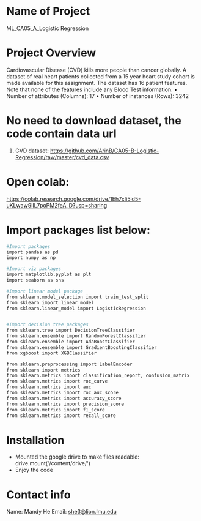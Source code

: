# Name of Project

ML_CA05_A_Logistic Regression


# Project Overview

Cardiovascular Disease (CVD) kills more people than cancer globally. A dataset of real heart patients collected from a 15 year heart study cohort is made available for this assignment. The dataset has 16 patient features. Note that none of the features include any Blood Test information.
• Number of attributes (Columns): 17
• Number of instances (Rows): 3242

# No need to download dataset, the code contain data url

1. CVD dataset: https://github.com/ArinB/CA05-B-Logistic-Regression/raw/master/cvd_data.csv

# Open colab:
https://colab.research.google.com/drive/1Eh7xIi5id5-uKLwaw9IlL7poPM2feA_D?usp=sharing

# Import packages list below:

```bash
#Import packages
import pandas as pd
import numpy as np

#Import viz packages
import matplotlib.pyplot as plt
import seaborn as sns

#Import linear model package
from sklearn.model_selection import train_test_split
from sklearn import linear_model
from sklearn.linear_model import LogisticRegression


#Import decision tree packages
from sklearn.tree import DecisionTreeClassifier
from sklearn.ensemble import RandomForestClassifier
from sklearn.ensemble import AdaBoostClassifier
from sklearn.ensemble import GradientBoostingClassifier
from xgboost import XGBClassifier

from sklearn.preprocessing import LabelEncoder
from sklearn import metrics
from sklearn.metrics import classification_report, confusion_matrix
from sklearn.metrics import roc_curve
from sklearn.metrics import auc
from sklearn.metrics import roc_auc_score
from sklearn.metrics import accuracy_score
from sklearn.metrics import precision_score
from sklearn.metrics import f1_score
from sklearn.metrics import recall_score
```


# Installation

- Mounted the google drive to make files readable: drive.mount('/content/drive/')
- Enjoy the code


# Contact info

Name: Mandy He
Email: she3@lion.lmu.edu

